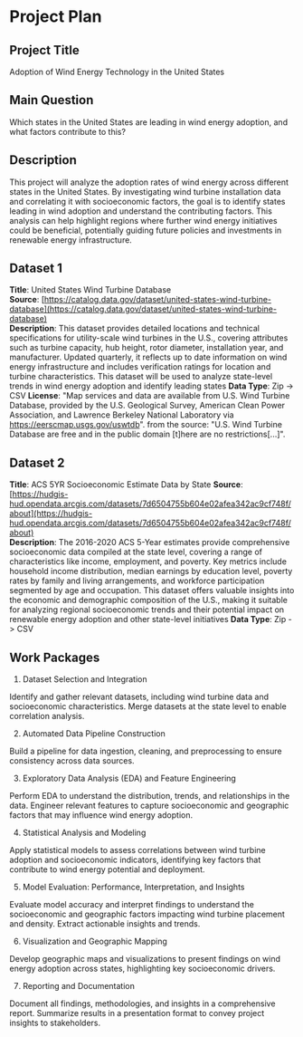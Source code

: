 # Project Plan
 
## Project Title

Adoption of Wind Energy Technology in the United States

## Main Question

Which states in the United States are leading in wind energy adoption, and what factors contribute to this?

## Description

This project will analyze the adoption rates of wind energy across different states in the United States. 
By investigating wind turbine installation data and correlating it with socioeconomic factors, 
the goal is to identify states leading in wind adoption and understand the contributing factors. 
This analysis can help highlight regions where further wind energy initiatives could be beneficial, 
potentially guiding future policies and investments in renewable energy infrastructure.

## Dataset 1 ##

**Title**: United States Wind Turbine Database  
**Source**: [https://catalog.data.gov/dataset/united-states-wind-turbine-database](https://catalog.data.gov/dataset/united-states-wind-turbine-database)  
**Description**: This dataset provides detailed locations and technical specifications for utility-scale wind turbines in the U.S., 
covering attributes such as turbine capacity, hub height, rotor diameter, installation year, and manufacturer. 
Updated quarterly, it reflects up to date information on wind energy infrastructure and includes verification ratings for location and turbine characteristics. 
This dataset will be used to analyze state-level trends in wind energy adoption and identify leading states
**Data Type**: Zip -> CSV
**License**: 
 "Map services and data are available from U.S. Wind Turbine Database, provided by the U.S. Geological Survey, American Clean Power Association, and Lawrence Berkeley National Laboratory via https://eerscmap.usgs.gov/uswtdb".
 from the source: "U.S. Wind Turbine Database are free and in the public domain [t]here are no restrictions[...]".

## Dataset 2 ##
**Title**: ACS 5YR Socioeconomic Estimate Data by State 
**Source**: [https://hudgis-hud.opendata.arcgis.com/datasets/7d6504755b604e02afea342ac9cf748f/about](https://hudgis-hud.opendata.arcgis.com/datasets/7d6504755b604e02afea342ac9cf748f/about)  
**Description**: The 2016-2020 ACS 5-Year estimates provide comprehensive socioeconomic data compiled at the state level, covering a range of characteristics like income, employment, and poverty. Key metrics include household income distribution, median earnings by education level, poverty rates by family and living arrangements, and workforce participation segmented by age and occupation. This dataset offers valuable insights into the economic and demographic composition of the U.S., making it suitable for analyzing regional socioeconomic trends and their potential impact on renewable energy adoption and other state-level initiatives
**Data Type**: Zip -> CSV


## Work Packages

1. Dataset Selection and Integration

Identify and gather relevant datasets, including wind turbine data and socioeconomic characteristics. Merge datasets at the state level to enable correlation analysis.

2. Automated Data Pipeline Construction

Build a pipeline for data ingestion, cleaning, and preprocessing to ensure consistency across data sources.

3. Exploratory Data Analysis (EDA) and Feature Engineering

Perform EDA to understand the distribution, trends, and relationships in the data. Engineer relevant features to capture socioeconomic and geographic factors that may influence wind energy adoption.

4. Statistical Analysis and Modeling

Apply statistical models to assess correlations between wind turbine adoption and socioeconomic indicators, identifying key factors that contribute to wind energy potential and deployment.

5. Model Evaluation: Performance, Interpretation, and Insights

Evaluate model accuracy and interpret findings to understand the socioeconomic and geographic factors impacting wind turbine placement and density. Extract actionable insights and trends.

6. Visualization and Geographic Mapping

Develop geographic maps and visualizations to present findings on wind energy adoption across states, highlighting key socioeconomic drivers.

7. Reporting and Documentation

Document all findings, methodologies, and insights in a comprehensive report. Summarize results in a presentation format to convey project insights to stakeholders.